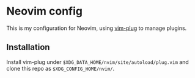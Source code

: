 # Neovim config
This is my configuration for Neovim, using
[vim-plug](https://github.com/junegunn/vim-plug) to manage plugins.

## Installation
Install vim-plug under `$XDG_DATA_HOME/nvim/site/autoload/plug.vim` and  clone
this repo as `$XDG_CONFIG_HOME/nvim/`.
